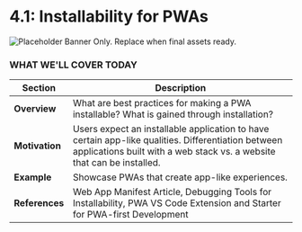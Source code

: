 # 4.1: Installability for PWAs

![Placeholder Banner Only. Replace when final assets ready.](_media/day-01.png)

### WHAT WE'LL COVER TODAY

| Section | Description |
| ------- | ----------- |
| **Overview** | What are best practices for making a PWA installable? What is gained through installation?|
| **Motivation** | Users expect an installable application to have certain app-like qualities. Differentiation between applications built with a web stack vs. a website that can be installed. |
| **Example** | Showcase PWAs that create app-like experiences. |
| **References** | Web App Manifest Article, Debugging Tools for Installability, PWA VS Code Extension and Starter for PWA-first Development |